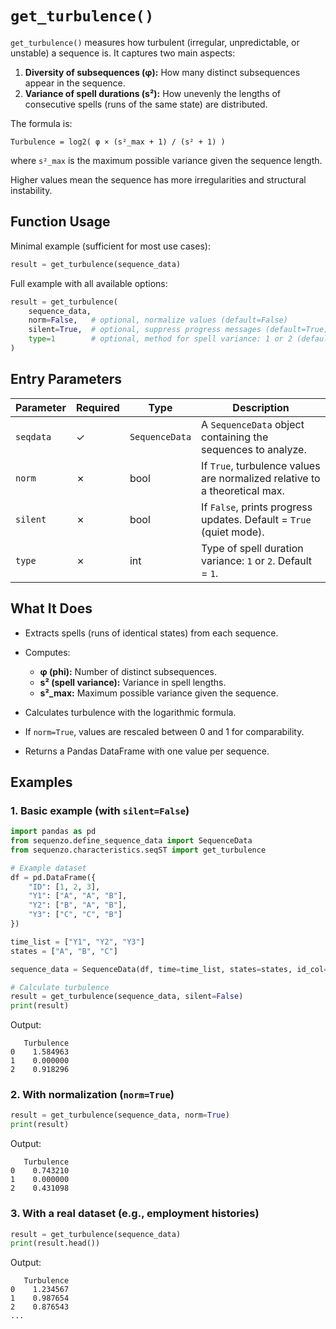 # `get_turbulence()`

`get_turbulence()` measures how turbulent (irregular, unpredictable, or unstable) a sequence is. It captures two main aspects:

1. **Diversity of subsequences (φ):** How many distinct subsequences appear in the sequence.
2. **Variance of spell durations (s²):** How unevenly the lengths of consecutive spells (runs of the same state) are distributed.

The formula is:

```
Turbulence = log2( φ × (s²_max + 1) / (s² + 1) )
```

where `s²_max` is the maximum possible variance given the sequence length.

Higher values mean the sequence has more irregularities and structural instability.

## Function Usage

Minimal example (sufficient for most use cases):

```python
result = get_turbulence(sequence_data)
```

Full example with all available options:

```python
result = get_turbulence(
    sequence_data,
    norm=False,   # optional, normalize values (default=False)
    silent=True,  # optional, suppress progress messages (default=True)
    type=1        # optional, method for spell variance: 1 or 2 (default=1)
)
```

## Entry Parameters

| Parameter | Required | Type           | Description                                                                |
| --------- | -------- | -------------- | -------------------------------------------------------------------------- |
| `seqdata` | ✓        | `SequenceData` | A `SequenceData` object containing the sequences to analyze.               |
| `norm`    | ✗        | bool           | If `True`, turbulence values are normalized relative to a theoretical max. |
| `silent`  | ✗        | bool           | If `False`, prints progress updates. Default = `True` (quiet mode).        |
| `type`    | ✗        | int            | Type of spell duration variance: `1` or `2`. Default = `1`.                |

## What It Does

* Extracts spells (runs of identical states) from each sequence.
* Computes:

  * **φ (phi):** Number of distinct subsequences.
  * **s² (spell variance):** Variance in spell lengths.
  * **s²_max:** Maximum possible variance given the sequence.
* Calculates turbulence with the logarithmic formula.
* If `norm=True`, values are rescaled between 0 and 1 for comparability.
* Returns a Pandas DataFrame with one value per sequence.

## Examples

### 1. Basic example (with `silent=False`)

```python
import pandas as pd
from sequenzo.define_sequence_data import SequenceData
from sequenzo.characteristics.seqST import get_turbulence

# Example dataset
df = pd.DataFrame({
    "ID": [1, 2, 3],
    "Y1": ["A", "A", "B"],
    "Y2": ["B", "A", "B"],
    "Y3": ["C", "C", "B"]
})

time_list = ["Y1", "Y2", "Y3"]
states = ["A", "B", "C"]

sequence_data = SequenceData(df, time=time_list, states=states, id_col="ID")

# Calculate turbulence
result = get_turbulence(sequence_data, silent=False)
print(result)
```

Output:

```
   Turbulence
0    1.584963
1    0.000000
2    0.918296
```

### 2. With normalization (`norm=True`)

```python
result = get_turbulence(sequence_data, norm=True)
print(result)
```

Output:

```
   Turbulence
0    0.743210
1    0.000000
2    0.431098
```

### 3. With a real dataset (e.g., employment histories)

```python
result = get_turbulence(sequence_data)
print(result.head())
```

Output:

```
   Turbulence
0    1.234567
1    0.987654
2    0.876543
...
```

